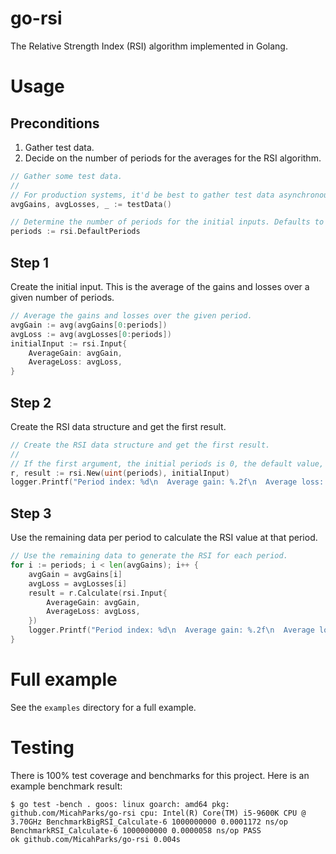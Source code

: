 # go-rsi
The Relative Strength Index (RSI) algorithm implemented in Golang.

# Usage
## Preconditions
1. Gather test data.
2. Decide on the number of periods for the averages for the RSI algorithm.

```go
// Gather some test data.
//
// For production systems, it'd be best to gather test data asynchronously.
avgGains, avgLosses, _ := testData()

// Determine the number of periods for the initial inputs. Defaults to 14.
periods := rsi.DefaultPeriods
```

## Step 1
Create the initial input. This is the average of the gains and losses over a given number of periods.
```go
// Average the gains and losses over the given period.
avgGain := avg(avgGains[0:periods])
avgLoss := avg(avgLosses[0:periods])
initialInput := rsi.Input{
	AverageGain: avgGain,
	AverageLoss: avgLoss,
}
```

## Step 2
Create the RSI data structure and get the first result.
```go
// Create the RSI data structure and get the first result.
//
// If the first argument, the initial periods is 0, the default value, 14, will be used.
r, result := rsi.New(uint(periods), initialInput)
logger.Printf("Period index: %d\n  Average gain: %.2f\n  Average loss: %.2f\n RSI: %.2f", periods-1, avgGain, avgLoss, result)
```

## Step 3
Use the remaining data per period to calculate the RSI value at that period.
```go
// Use the remaining data to generate the RSI for each period.
for i := periods; i < len(avgGains); i++ {
	avgGain = avgGains[i]
	avgLoss = avgLosses[i]
	result = r.Calculate(rsi.Input{
		AverageGain: avgGain,
		AverageLoss: avgLoss,
	})
	logger.Printf("Period index: %d\n  Average gain: %.2f\n  Average loss: %.2f\n RSI: %.2f", i, avgGain, avgLoss, result)
}
```

# Full example
See the `examples` directory for a full example.

# Testing
There is 100% test coverage and benchmarks for this project. Here is an example benchmark result:
```
$ go test -bench . goos: linux goarch: amd64 pkg: github.com/MicahParks/go-rsi cpu: Intel(R) Core(TM) i5-9600K CPU @
3.70GHz BenchmarkBigRSI_Calculate-6 1000000000 0.0001172 ns/op BenchmarkRSI_Calculate-6 1000000000 0.0000058 ns/op PASS
ok github.com/MicahParks/go-rsi 0.004s
```